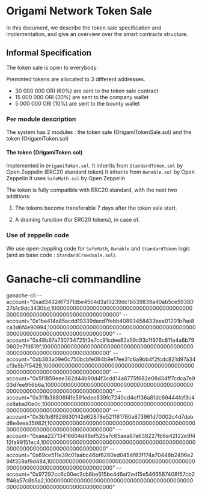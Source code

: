 # Origami Network Token Sale
In this document, we describe the token sale specification and implementation,
and give an overview over the smart contracts structure.

## Informal Specification
The token sale is open to everybody.

Preminted tokens are allocated to 3 different addresses.
* 30 000 000 ORI (60%) are sent to the token sale contract
* 15 000 000 ORI (30%) are sent to the company wallet
* 5 000 000 ORI (10%) are sent to the bounty wallet








### Per module description
The system has 2 modules : the token sale (OrigamiTokenSale.sol) and the token (OrigamiToken.sol)






#### The token (OrigamiToken.sol)
Implemented in `OrigamiToken.sol`. 
It inherits from `StandardToken.sol` by Open Zeppelin (ERC20 standard token)
It inherits from `Ownable.sol` by Open Zeppelin
It uses `SafeMath.sol` by Open Zeppelin

The token is fully compatible with ERC20 standard, with the next two additions:
1. The tokens become transferable 7 days after the token sale start.

2. A draining function (for ERC20 tokens), in case of.



### Use of zeppelin code
We use open-zeppling code for `SafeMath`, `Ownable` and `StandardToken` logic (and as base code : `StandardCrowdsale.sol`).

# Ganache-cli  commandline
ganache-cli --account="0xad34324f7371dbe4504d3a10239dc1b539839a40ab5ce5938027b1c9dc3430bd,10000000000000000000000000000000000000000000000000000000000000000000000000000" --account="0x1ba414a85acdd19339dacd7febb40893458433bee01201b7ae8ca3d6f4e90994,10000000000000000000000000000000000000000000000000000000000000000000000000000" --account="0x48b97a730734725f3e7cc91cdee82a59c93c1f976c811a4a8b790602e7fd619f,10000000000000000000000000000000000000000000000000000000000000000000000000000" --account="0xb383a09e0c750bcbfe094b9e17ee31c6a9bb4f2fcdc821d97a34cf3e5b7f5429,10000000000000000000000000000000000000000000000000000000000000000000000000000" --account="0x5f1859eee362d44b90d4f3cdd14a8775f682e08d34ff7cdca7e903d7ee956b6a,10000000000000000000000000000000000000000000000000000000000000000000000000000" --account="0x311b38806f4fe591edee839fc7240cd4cf136a81dc69444fcf3c4ce8aba20e0c,10000000000000000000000000000000000000000000000000000000000000000000000000000" --account="0x3b1b8f928630142d62878e521161780a873961d70002c4d7dabd8e4eea35982f,10000000000000000000000000000000000000000000000000000000000000000000000000000" --account="0xaea22713416604d48ef525a7c65aea87a638227fb6e42f22e9f412fa99151ec4,10000000000000000000000000000000000000000000000000000000000000000000000000000" --account="0x69ce511e39c01aabc46bf6280ed0454f83f174a70448b2496e294f359af9d484,10000000000000000000000000000000000000000000000000000000000000000000000000000" --account="0x97292cc6c00ec2cb8be515be4d6af2ed15e5466587408f57cb2ff46a57c8b5a2,10000000000000000000000000000000000000000000000000000000000000000000000000000" 